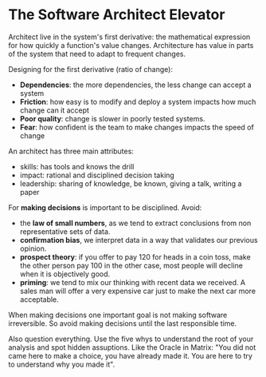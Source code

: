 # The Software Architect Elevator

Architect live in the system's first derivative: the mathematical expression for how quickly a function's value changes. Architecture has value in parts of the system that need to adapt to frequent changes.

Designing for the first derivative (ratio of change):
- **Dependencies**: the more dependencies, the less change can accept a system
- **Friction**: how easy is to modify and deploy a system impacts how much change can it accept
- **Poor quality**: change is slower in poorly tested systems.
- **Fear**: how confident is the team to make changes impacts the speed of change

An architect has three main attributes:
- skills: has tools and knows the drill
- impact: rational and disciplined decision taking
- leadership: sharing of knowledge, be known, giving a talk, writing a paper

For **making decisions** is important to be disciplined. Avoid: 
- the **law of small numbers**, as we tend to extract conclusions from non representative sets of data.
- **confirmation bias**, we interpret data in a way that validates our previous opinion.
- **prospect theory**: if you offer to pay 120 for heads in a coin toss, make the other person pay 100 in the other case, most people will decline when it is objectively good.
- **priming**: we tend to mix our thinking with recent data we received. A sales man will offer a very expensive car just to make the next car more acceptable.

When making decisions one important goal is not making software irreversible. So avoid making decisions until the last responsible time.

Also question everything. Use the five whys to understand the root of your analysis and spot hidden assuptions.  Like the Oracle in Matrix: "You did not came here to make a choice, you have already made it. You are here to try to understand why you made it".





